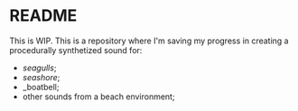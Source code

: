 # README

This is WIP.
This is a repository where I'm saving my progress in creating a procedurally synthetized sound for:

* _seagulls_;
* _seashore_;
* _boatbell;
* other sounds from a beach environment;


